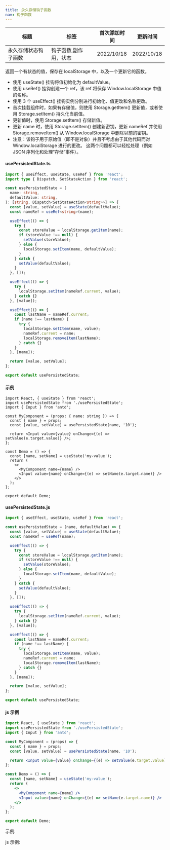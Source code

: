 ```yaml
---
title: 永久存储钩子函数
nav: 钩子函数
---
```


| 标题                 | 标签                  | 首次添加时间 | 更新时间   |
| -------------------- | --------------------- | ------------ | ---------- |
| 永久存储状态钩子函数 | 钩子函数,副作用，状态 | 2022/10/18   | 2022/10/18 |

返回一个有状态的值，保存在 localStorage 中，以及一个更新它的函数。

- 使用 useState() 挂钩将值初始化为 defaultValue。
- 使用 useRef() 挂钩创建一个 ref，该 ref 将保存 Window.localStorage 中值的名称。
- 使用 3 个 useEffect() 挂钩实例分别进行初始化、值更改和名称更改。
- 首次挂载组件时，如果有存储值，则使用 Storage.getItem() 更新值，或者使用 Storage.setItem() 持久化当前值。
- 更新值时，使用 Storage.setItem() 存储新值。
- 更新 name 时，使用 Storage.setItem() 创建新密钥，更新 nameRef 并使用 Storage.removeItem() 从 Window.localStorage 中删除以前的密钥。
- 注意：该钩子用于原始值（即不是对象）并且不考虑由于其他代码而对 Window.localStorage 进行的更改。 这两个问题都可以轻松处理（例如 JSON 序列化和处理“存储”事件）。

#### usePersistedState.ts

```ts
import { useEffect, useState, useRef } from 'react';
import type { Dispatch, SetStateAction } from 'react';

const usePersistedState = (
  name: string,
  defaultValue: string,
): [string, Dispatch<SetStateAction<string>>] => {
  const [value, setValue] = useState(defaultValue);
  const nameRef = useRef<string>(name);

  useEffect(() => {
    try {
      const storeValue = localStorage.getItem(name);
      if (storeValue !== null) {
        setValue(storeValue);
      } else {
        localStorage.setItem(name, defaultValue);
      }
    } catch {
      setValue(defaultValue);
    }
  }, []);

  useEffect(() => {
    try {
      localStorage.setItem(nameRef.current, value);
    } catch {}
  }, [value]);

  useEffect(() => {
    const lastName = nameRef.current;
    if (name !== lastName) {
      try {
        localStorage.setItem(name, value);
        nameRef.current = name;
        localStorage.removeItem(lastName);
      } catch {}
    }
  }, [name]);

  return [value, setValue];
};

export default usePersistedState;
```

#### 示例

```tsx | pure
import React, { useState } from 'react';
import usePersistedState from './usePersistedState';
import { Input } from 'antd';

const MyComponent = (props: { name: string }) => {
  const { name } = props;
  const [value, setValue] = usePersistedState(name, '10');

  return <Input value={value} onChange={(e) => setValue(e.target.value)} />;
};

const Demo = () => {
  const [name, setName] = useState('my-value');
  return (
    <>
      <MyComponent name={name} />
      <Input value={name} onChange={(e) => setName(e.target.name)} />
    </>
  );
};

export default Demo;
```

#### usePersistedState.js

```js
import { useEffect, useState, useRef } from 'react';

const usePersistedState = (name, defaultValue) => {
  const [value, setValue] = useState(defaultValue);
  const nameRef = useRef(name);

  useEffect(() => {
    try {
      const storeValue = localStorage.getItem(name);
      if (storeValue !== null) {
        setValue(storeValue);
      } else {
        localStorage.setItem(name, defaultValue);
      }
    } catch {
      setValue(defaultValue);
    }
  }, []);

  useEffect(() => {
    try {
      localStorage.setItem(nameRef.current, value);
    } catch {}
  }, [value]);

  useEffect(() => {
    const lastName = nameRef.current;
    if (name !== lastName) {
      try {
        localStorage.setItem(name, value);
        nameRef.current = name;
        localStorage.removeItem(lastName);
      } catch {}
    }
  }, [name]);

  return [value, setValue];
};

export default usePersistedState;
```

#### js 示例

```jsx | pure
import React, { useState } from 'react';
import usePersistedState from './usePersistedState';
import { Input } from 'antd';

const MyComponent = (props) => {
  const { name } = props;
  const [value, setValue] = usePersistedState(name, '10');

  return <Input value={value} onChange={(e) => setValue(e.target.value)} />;
};

const Demo = () => {
  const [name, setName] = useState('my-value');
  return (
    <>
      <MyComponent name={name} />
      <Input value={name} onChange={(e) => setName(e.target.name)} />
    </>
  );
};

export default Demo;
```

示例:

<code src="./Demo.zh-CN.tsx" id="persistedStateTsDemoZH"></code>

js 示例:

<code src="./js/Demo.zh-CN.jsx" id="persistedStateJsDemoZH"></code>
